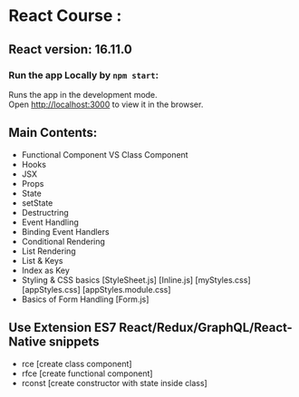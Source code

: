 # React Course : 

## React version: 16.11.0   

### Run the app Locally by `npm start`:   

Runs the app in the development mode.<br />
Open [http://localhost:3000](http://localhost:3000) to view it in the browser.

## Main Contents:

* Functional Component VS Class Component 
* Hooks
* JSX
* Props
* State
* setState 
* Destructring
* Event Handling
* Binding Event Handlers
* Conditional Rendering
* List Rendering
* List & Keys 
* Index as Key 
* Styling & CSS basics  [StyleSheet.js] [Inline.js] [myStyles.css] [appStyles.css] [appStyles.module.css]
* Basics of Form Handling [Form.js]

## Use Extension ES7 React/Redux/GraphQL/React-Native snippets 
- rce [create class component]
- rfce [create functional component]
- rconst [create constructor with state inside class]

